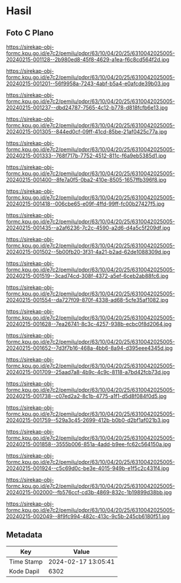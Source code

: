 # Hasil

## Foto C Plano

https://sirekap-obj-formc.kpu.go.id/e7c2/pemilu/pdpr/63/10/04/20/25/6310042025005-20240215-001128--2b980ed8-45f8-4629-a1ea-f6c8cd564f2d.jpg

https://sirekap-obj-formc.kpu.go.id/e7c2/pemilu/pdpr/63/10/04/20/25/6310042025005-20240215-001201--56f9958a-7243-4abf-b5a4-e0afcde39b03.jpg

https://sirekap-obj-formc.kpu.go.id/e7c2/pemilu/pdpr/63/10/04/20/25/6310042025005-20240215-001237--dbd24787-7565-4c12-b778-d818fcfb6e13.jpg

https://sirekap-obj-formc.kpu.go.id/e7c2/pemilu/pdpr/63/10/04/20/25/6310042025005-20240215-001305--844ed0cf-09ff-41cd-85be-21af0425c77a.jpg

https://sirekap-obj-formc.kpu.go.id/e7c2/pemilu/pdpr/63/10/04/20/25/6310042025005-20240215-001333--768f717b-7752-4512-811c-f6a9eb5385d1.jpg

https://sirekap-obj-formc.kpu.go.id/e7c2/pemilu/pdpr/63/10/04/20/25/6310042025005-20240215-001400--8fe7a0f5-0ba2-410e-8505-1657ffb396f8.jpg

https://sirekap-obj-formc.kpu.go.id/e7c2/pemilu/pdpr/63/10/04/20/25/6310042025005-20240215-001418--006cbe65-e09f-4ffd-99ff-fc00b27427f5.jpg

https://sirekap-obj-formc.kpu.go.id/e7c2/pemilu/pdpr/63/10/04/20/25/6310042025005-20240215-001435--a2af6236-7c2c-4590-a2d6-d4a5c5f209df.jpg

https://sirekap-obj-formc.kpu.go.id/e7c2/pemilu/pdpr/63/10/04/20/25/6310042025005-20240215-001502--5b00fb20-3f31-4a21-b2ad-62de1088309d.jpg

https://sirekap-obj-formc.kpu.go.id/e7c2/pemilu/pdpr/63/10/04/20/25/6310042025005-20240215-001519--3cad74cd-308f-4372-a5ef-6ceb2ab88fc6.jpg

https://sirekap-obj-formc.kpu.go.id/e7c2/pemilu/pdpr/63/10/04/20/25/6310042025005-20240215-001554--da727f09-870f-4338-ad68-5cfe35af1082.jpg

https://sirekap-obj-formc.kpu.go.id/e7c2/pemilu/pdpr/63/10/04/20/25/6310042025005-20240215-001628--7ea26741-8c3c-4257-938b-ecbc0f8d2064.jpg

https://sirekap-obj-formc.kpu.go.id/e7c2/pemilu/pdpr/63/10/04/20/25/6310042025005-20240215-001652--7d3f7b16-468a-4bb6-8a94-d395eee4345d.jpg

https://sirekap-obj-formc.kpu.go.id/e7c2/pemilu/pdpr/63/10/04/20/25/6310042025005-20240215-001709--25aad7a8-4b9c-4c9c-8118-a7bd42fcb73d.jpg

https://sirekap-obj-formc.kpu.go.id/e7c2/pemilu/pdpr/63/10/04/20/25/6310042025005-20240215-001738--c07ed2a2-8c1b-4775-a1f1-d5d8f084f0d5.jpg

https://sirekap-obj-formc.kpu.go.id/e7c2/pemilu/pdpr/63/10/04/20/25/6310042025005-20240215-001759--529a3c45-2699-412b-b0b0-d2bf1af021b3.jpg

https://sirekap-obj-formc.kpu.go.id/e7c2/pemilu/pdpr/63/10/04/20/25/6310042025005-20240215-001858--3555b006-851a-4add-b9ee-fc62c564150a.jpg

https://sirekap-obj-formc.kpu.go.id/e7c2/pemilu/pdpr/63/10/04/20/25/6310042025005-20240215-001924--c5c69d0c-be3e-4015-949b-e1f5c2c431f4.jpg

https://sirekap-obj-formc.kpu.go.id/e7c2/pemilu/pdpr/63/10/04/20/25/6310042025005-20240215-002000--fb576ccf-cd3b-4869-832c-1b19899d38bb.jpg

https://sirekap-obj-formc.kpu.go.id/e7c2/pemilu/pdpr/63/10/04/20/25/6310042025005-20240215-002049--8f9fc994-482c-413c-9c5b-245cb6180f51.jpg


## Metadata

| Key        | Value               |
| ---------- | ------------------- |
| Time Stamp | 2024-02-17 13:05:41 |
| Kode Dapil | 6302                |



